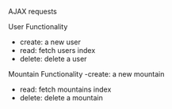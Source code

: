 AJAX requests

User Functionality
  - create: a new user
  - read: fetch users index
  - delete: delete a user

Mountain Functionality
  -create: a new mountain
  - read: fetch mountains index
  - delete: delete a mountain